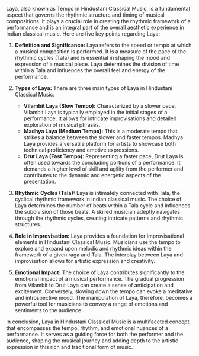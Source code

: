 
Laya, also known as Tempo in Hindustani Classical Music, is a fundamental aspect that governs the rhythmic structure and timing of musical compositions. It plays a crucial role in creating the rhythmic framework of a performance and is an integral part of the overall aesthetic experience in Indian classical music. Here are five key points regarding Laya:

1. **Definition and Significance:**
   Laya refers to the speed or tempo at which a musical composition is performed. It is a measure of the pace of the rhythmic cycles (Tala) and is essential in shaping the mood and expression of a musical piece. Laya determines the division of time within a Tala and influences the overall feel and energy of the performance.

2. **Types of Laya:**
   There are three main types of Laya in Hindustani Classical Music:
   - **Vilambit Laya (Slow Tempo):** Characterized by a slower pace, Vilambit Laya is typically employed in the initial stages of a performance. It allows for intricate improvisations and detailed exploration of musical phrases.
   - **Madhya Laya (Medium Tempo):** This is a moderate tempo that strikes a balance between the slower and faster tempos. Madhya Laya provides a versatile platform for artists to showcase both technical proficiency and emotive expressions.
   - **Drut Laya (Fast Tempo):** Representing a faster pace, Drut Laya is often used towards the concluding portions of a performance. It demands a higher level of skill and agility from the performer and contributes to the dynamic and energetic aspects of the presentation.

3. **Rhythmic Cycles (Tala):**
   Laya is intimately connected with Tala, the cyclical rhythmic framework in Indian classical music. The choice of Laya determines the number of beats within a Tala cycle and influences the subdivision of those beats. A skilled musician adeptly navigates through the rhythmic cycles, creating intricate patterns and rhythmic structures.

4. **Role in Improvisation:**
   Laya provides a foundation for improvisational elements in Hindustani Classical Music. Musicians use the tempo to explore and expand upon melodic and rhythmic ideas within the framework of a given raga and Tala. The interplay between Laya and improvisation allows for artistic expression and creativity.

5. **Emotional Impact:**
   The choice of Laya contributes significantly to the emotional impact of a musical performance. The gradual progression from Vilambit to Drut Laya can create a sense of anticipation and excitement. Conversely, slowing down the tempo can evoke a meditative and introspective mood. The manipulation of Laya, therefore, becomes a powerful tool for musicians to convey a range of emotions and sentiments to the audience.

In conclusion, Laya in Hindustani Classical Music is a multifaceted concept that encompasses the tempo, rhythm, and emotional nuances of a performance. It serves as a guiding force for both the performer and the audience, shaping the musical journey and adding depth to the artistic expression in this rich and traditional form of music.